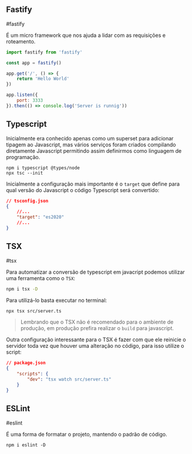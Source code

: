 ## Fastify
#fastify

É um micro framework que nos ajuda a lidar com as requisições e roteamento.

```javascript
import fastify from 'fastify'

const app = fastify()

app.get('/', () => {
	return 'Hello World'
})

app.listen({
	port: 3333
}).then(() => console.log('Server is runnig'))
```

## Typescript
Inicialmente era conhecido apenas como um superset para adicionar tipagem ao Javascript, mas vários serviços foram criados compilando diretamente Javascript permitindo assim definirmos como linguagem de programação.

```shell
npm i typescript @types/node
npx tsc --init
```

Inicialmente a configuração mais importante é o `target` que define para qual versão do Javascript o código Typescript será convertido:
```json
// tsconfig.json
{
	//...
	"target": "es2020"
	//...
}
```

## TSX
#tsx

Para automatizar a conversão de typescript em javacript podemos utilizar uma ferramenta como o `TSX`:
```bash
npm i tsx -D
```

Para utilizá-lo basta executar no terminal:
```bash
npx tsx src/server.ts
```

> Lembrando que o TSX não é recomendado para o ambiente de produção, em produção prefira realizar o `build` para javascript.

Outra configuração interessante para o TSX é fazer com que ele reinicie o servidor toda vez que houver uma alteração no código, para isso utilize o script:
```json
// package.json
{
	"scripts": {
		"dev": "tsx watch src/server.ts"
	}
}
```

## ESLint
#eslint

É uma forma de formatar o projeto, mantendo o padrão de código.
```shell
npm i eslint -D
```

